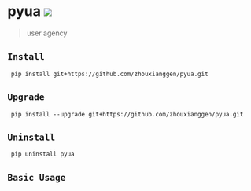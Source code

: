 pyua
![](https://img.shields.io/badge/python%20-%203.7-brightgreen.svg)
========
> user agency 

## `Install`
` pip install git+https://github.com/zhouxianggen/pyua.git`

## `Upgrade`
` pip install --upgrade git+https://github.com/zhouxianggen/pyua.git`

## `Uninstall`
` pip uninstall pyua`

## `Basic Usage`
```python

```
